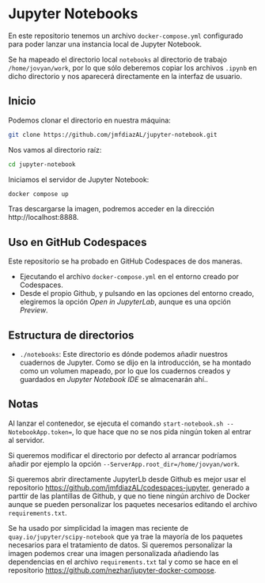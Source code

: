 #  Jupyter Notebooks

En este repositorio tenemos un archivo `docker-compose.yml` configurado para poder lanzar una instancia local de Jupyter Notebook.

Se ha mapeado el directorio local `notebooks` al directorio de trabajo `/home/jovyan/work`, por lo que sólo deberemos copiar los archivos `.ipynb` en dicho directorio y nos aparecerá directamente en la interfaz de usuario.

## Inicio

Podemos clonar el directorio en nuestra máquina:

```bash
git clone https://github.com/jmfdiazAL/jupyter-notebook.git
```

Nos vamos al directorio raíz:

```bash
cd jupyter-notebook
```

Iniciamos el servidor de Jupyter Notebook:

```bash
docker compose up
```

Tras descargarse la imagen, podremos acceder en la dirección http://localhost:8888.

## Uso en GitHub Codespaces

Este repositorio se ha probado en GitHub Codespaces de dos maneras.

 - Ejecutando el archivo `docker-compose.yml` en el entorno creado por Codespaces.
 - Desde el propio Github, y pulsando en las opciones del entorno creado, elegiremos la opción *Open in JupyterLab*, aunque es una opción *Preview*.

## Estructura de directorios
  
-  `./notebooks`: Este directorio es dónde podemos añadir nuestros cuadernos de Jupyter. Como se dijo en la introducción, se ha montado como un volumen mapeado, por lo que los cuadernos creados y guardados en *Jupyter Notebook IDE* se almacenarán ahí..

## Notas

Al lanzar el contenedor, se ejecuta el comando `start-notebook.sh --NotebookApp.token=`, lo que hace que no se nos pida ningún token al entrar al servidor.

Si queremos modificar el directorio por defecto al arrancar podríamos añadir por ejemplo la opción `--ServerApp.root_dir=/home/jovyan/work`.

Si queremos abrir directamente JupyterLb desde Github es mejor usar el repositorio https://github.com/jmfdiazAL/codespaces-jupyter, generado a parttir de las plantillas de Github, y que no tiene ningún archivo de Docker aunque se pueden personalizar los paquetes necesarios editando el archivo `requirements.txt`.

Se ha usado por simplicidad la imagen mas reciente de `quay.io/jupyter/scipy-notebook` que ya trae la mayoría de los paquetes necesarios para el tratamiento de datos. Si queremos personalizar la imagen podemos crear una imagen personalizada añadiendo las dependencias en el archivo `requirements.txt` tal y como se hace en el repositorio https://github.com/nezhar/jupyter-docker-compose.
